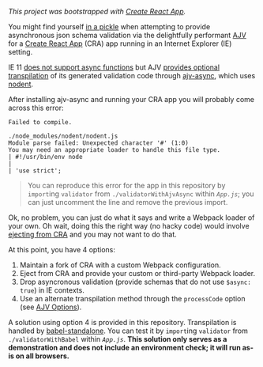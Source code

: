 _This project was bootstrapped with [Create React App](https://github.com/facebookincubator/create-react-app)._

You might find yourself [in a pickle](https://github.com/epoberezkin/ajv/issues/675#issuecomment-357741260) when attempting to provide asynchronous json schema validation via the delightfully performant [AJV](https://github.com/epoberezkin/ajv) for a [Create React App](https://github.com/facebookincubator/create-react-app) (CRA) app running in an Internet Explorer (IE) setting.

IE 11 [does not support async functions](http://kangax.github.io/compat-table/es2016plus/#test-async_functions) but AJV [provides optional transpilation](https://github.com/epoberezkin/ajv#using-transpilers-with-asynchronous-validation-functions) of its generated validation code through [ajv-async](https://github.com/epoberezkin/ajv-async), which uses [nodent](https://github.com/MatAtBread/nodent).

After installing ajv-async and running your CRA app you will probably come across this error:

```
Failed to compile.

./node_modules/nodent/nodent.js
Module parse failed: Unexpected character '#' (1:0)
You may need an appropriate loader to handle this file type.
| #!/usr/bin/env node
| 
| 'use strict';
```

> You can reproduce this error for the app in this repository by `import`ing `validator` from `./validatorWithAjvAsync` within _`App.js`_; you can just uncomment the line and remove the previous import.

Ok, no problem, you can just do what it says and write a Webpack loader of your own. Oh wait, doing this the right way (no hacky code) would involve [ejecting from CRA](https://github.com/facebookincubator/create-react-app/issues/2608#issuecomment-311091522) and you may not want to do that.

At this point, you have 4 options:
1. Maintain a fork of CRA with a custom Webpack configuration.
2. Eject from CRA and provide your custom or third-party Webpack loader.
3. Drop asyncronous validation (provide schemas that do not use `$async: true`) in IE contexts.
4. Use an alternate transpilation method through the `processCode` option (see [AJV Options](https://github.com/epoberezkin/ajv#options)).

A solution using option 4 is provided in this repository. Transpilation is handled by [babel-standalone](https://github.com/babel/babel/tree/master/packages/babel-standalone). You can test it by `import`ing `validator` from `./validatorWithBabel` within _`App.js`_. **This solution only serves as a demonstration and does not include an environment check; it will run as-is on all browsers.**
